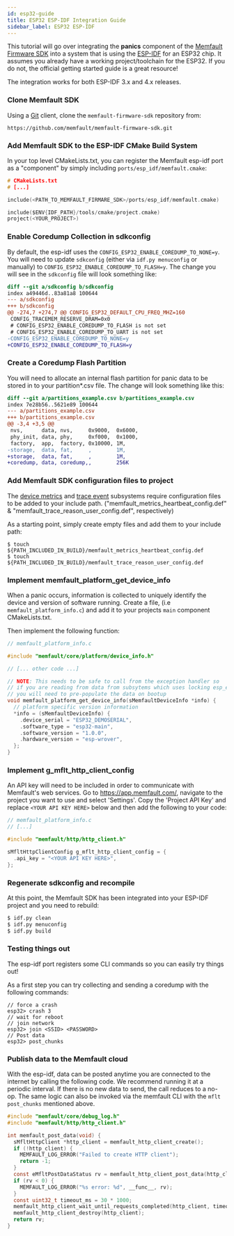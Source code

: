```yaml
---
id: esp32-guide
title: ESP32 ESP-IDF Integration Guide
sidebar_label: ESP32 ESP-IDF
---
```


This tutorial will go over integrating the **panics** component of the
[Memfault Firmware SDK](https://github.com/memfault/memfault-firmware-sdk) into
a system that is using the
[ESP-IDF](https://docs.espressif.com/projects/esp-idf) for an ESP32 chip. It
assumes you already have a working project/toolchain for the ESP32. If you do
not, the official getting started guide is a great resource!

The integration works for both ESP-IDF 3.x and 4.x releases.

### Clone Memfault SDK

Using a [Git](https://git-scm.com/) client, clone the `memfault-firmware-sdk`
repository from:

```
https://github.com/memfault/memfault-firmware-sdk.git
```

### Add Memfault SDK to the ESP-IDF CMake Build System

In your top level CMakeLists.txt, you can register the Memfault esp-idf port as
a "component" by simply including `ports/esp_idf/memfault.cmake`:

```c
# CMakeLists.txt
# [...]

include(<PATH_TO_MEMFAULT_FIRMARE_SDK>/ports/esp_idf/memfault.cmake)

include($ENV{IDF_PATH}/tools/cmake/project.cmake)
project(<YOUR_PROJECT>)
```

### Enable Coredump Collection in sdkconfig

By default, the esp-idf uses the `CONFIG_ESP32_ENABLE_COREDUMP_TO_NONE=y`. You
will need to update `sdkconfig` (either via `idf.py menuconfig` or manually) to
`CONFIG_ESP32_ENABLE_COREDUMP_TO_FLASH=y`. The change you will see in the
`sdkconfig` file will look something like:

```diff
diff --git a/sdkconfig b/sdkconfig
index a49446d..83a81a8 100644
--- a/sdkconfig
+++ b/sdkconfig
@@ -274,7 +274,7 @@ CONFIG_ESP32_DEFAULT_CPU_FREQ_MHZ=160
 CONFIG_TRACEMEM_RESERVE_DRAM=0x0
 # CONFIG_ESP32_ENABLE_COREDUMP_TO_FLASH is not set
 # CONFIG_ESP32_ENABLE_COREDUMP_TO_UART is not set
-CONFIG_ESP32_ENABLE_COREDUMP_TO_NONE=y
+CONFIG_ESP32_ENABLE_COREDUMP_TO_FLASH=y
```

### Create a Coredump Flash Partition

You will need to allocate an internal flash partition for panic data to be
stored in to your partition\*.csv file. The change will look something like
this:

```diff
diff --git a/partitions_example.csv b/partitions_example.csv
index 7e28b56..5621e89 100644
--- a/partitions_example.csv
+++ b/partitions_example.csv
@@ -3,4 +3,5 @@
 nvs,      data, nvs,     0x9000,  0x6000,
 phy_init, data, phy,     0xf000,  0x1000,
 factory,  app,  factory, 0x10000, 1M,
-storage,  data, fat,     ,        1M,
+storage,  data, fat,     ,        1M,
+coredump, data, coredump,,        256K
```

### Add Memfault SDK configuration files to project

The [device metrics](/docs/embedded/metrics-api) and
[trace event](/docs/embedded/trace-events) subsystems require configuration
files to be added to your include path. ("memfault_metrics_heartbeat_config.def"
& "memfault_trace_reason_user_config.def", respectively)

As a starting point, simply create empty files and add them to your include
path:

```
$ touch ${PATH_INCLUDED_IN_BUILD}/memfault_metrics_heartbeat_config.def
$ touch ${PATH_INCLUDED_IN_BUILD}/memfault_trace_reason_user_config.def
```

### Implement memfault_platform_get_device_info

When a panic occurs, information is collected to uniquely identify the device
and version of software running. Create a file, (i.e `memfault_platform_info.c`)
and add it to your projects `main` component CMakeLists.txt.

Then implement the following function:

```c
// memfault_platform_info.c

#include "memfault/core/platform/device_info.h"

// [... other code ...]

// NOTE: This needs to be safe to call from the exception handler so
// if you are reading from data from subsytems which uses locking esp_efuse_*
// you will need to pre-populate the data on bootup
void memfault_platform_get_device_info(sMemfaultDeviceInfo *info) {
  // platform specific version information
  *info = (sMemfaultDeviceInfo) {
    .device_serial = "ESP32_DEMOSERIAL",
    .software_type = "esp32-main",
    .software_version = "1.0.0",
    .hardware_version = "esp-wrover",
  };
}
```

### Implement g_mflt_http_client_config

An API key will need to be included in order to communicate with Memfault's web
services. Go to https://app.memfault.com/, navigate to the project you want to
use and select 'Settings'. Copy the 'Project API Key' and replace
`<YOUR API KEY HERE>` below and then add the following to your code:

```c
// memfault_platform_info.c
// [...]

#include "memfault/http/http_client.h"

sMfltHttpClientConfig g_mflt_http_client_config = {
  .api_key = "<YOUR API KEY HERE>",
};
```

### Regenerate sdkconfig and recompile

At this point, the Memfault SDK has been integrated into your ESP-IDF project
and you need to rebuild:

```bash
$ idf.py clean
$ idf.py menuconfig
$ idf.py build
```

### Testing things out

The esp-idf port registers some CLI commands so you can easily try things out!

As a first step you can try collecting and sending a coredump with the following
commands:

```
// force a crash
esp32> crash 3
// wait for reboot
// join network
esp32> join <SSID> <PASSWORD>
// Post data
esp32> post_chunks
```

### Publish data to the Memfault cloud

With the esp-idf, data can be posted anytime you are connected to the internet
by calling the following code. We recommend running it at a periodic interval.
If there is no new data to send, the call reduces to a no-op. The same logic can
also be invoked via the memfault CLI with the `mflt post_chunks` mentioned
above.

```c
#include "memfault/core/debug_log.h"
#include "memfault/http/http_client.h"

int memfault_post_data(void) {
  sMfltHttpClient *http_client = memfault_http_client_create();
  if (!http_client) {
    MEMFAULT_LOG_ERROR("Failed to create HTTP client");
    return -1;
  }
  const eMfltPostDataStatus rv = memfault_http_client_post_data(http_client);
  if (rv < 0) {
    MEMFAULT_LOG_ERROR("%s error: %d", __func__, rv);
  }
  const uint32_t timeout_ms = 30 * 1000;
  memfault_http_client_wait_until_requests_completed(http_client, timeout_ms);
  memfault_http_client_destroy(http_client);
  return rv;
}
```
